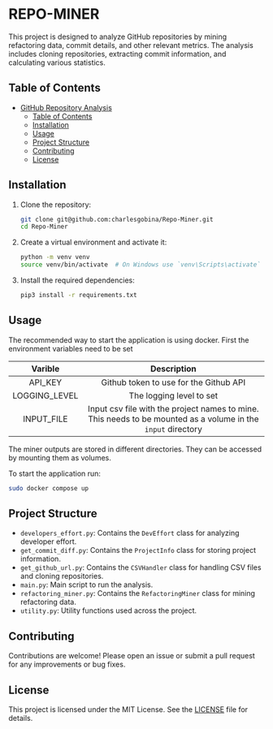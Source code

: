 # REPO-MINER

This project is designed to analyze GitHub repositories by mining refactoring data, commit details, and other relevant metrics. The analysis includes cloning repositories, extracting commit information, and calculating various statistics.

## Table of Contents

- [GitHub Repository Analysis](#github-repository-analysis)
  - [Table of Contents](#table-of-contents)
  - [Installation](#installation)
  - [Usage](#usage)
  - [Project Structure](#project-structure)
  - [Contributing](#contributing)
  - [License](#license)

## Installation

1. Clone the repository:

    ```sh
    git clone git@github.com:charlesgobina/Repo-Miner.git
    cd Repo-Miner
    ```

2. Create a virtual environment and activate it:

    ```sh
    python -m venv venv
    source venv/bin/activate  # On Windows use `venv\Scripts\activate`
    ```

3. Install the required dependencies:

    ```sh
    pip3 install -r requirements.txt
    ```

## Usage

The recommended way to start the application is using docker. First the environment variables need to be set

|  Varible   | Description    |
| :---: | :---: |
| API_KEY  | Github token to use for the Github API     |
|LOGGING_LEVEL| The logging level to set|
|INPUT_FILE|Input csv file with the project names to mine. This needs to be mounted as a volume in the `input` directory|

The miner outputs are stored in different directories. They can be accessed by mounting them as volumes. 

To start the application run:
    
```bash
sudo docker compose up
```

## Project Structure

- `developers_effort.py`: Contains the `DevEffort` class for analyzing developer effort.
- `get_commit_diff.py`: Contains the `ProjectInfo` class for storing project information.
- `get_github_url.py`: Contains the `CSVHandler` class for handling CSV files and cloning repositories.
- `main.py`: Main script to run the analysis.
- `refactoring_miner.py`: Contains the `RefactoringMiner` class for mining refactoring data.
- `utility.py`: Utility functions used across the project.

## Contributing

Contributions are welcome! Please open an issue or submit a pull request for any improvements or bug fixes.

## License

This project is licensed under the MIT License. See the [LICENSE](LICENSE) file for details.
